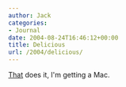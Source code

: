 ```yaml
---
author: Jack
categories:
- Journal
date: 2004-08-24T16:46:12+00:00
title: Delicious
url: /2004/delicious/
---
```


[That][1] does it, I'm getting a Mac.

 [1]: http://www.thinksecret.com/news/deliciouslibrary.html